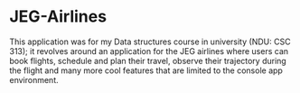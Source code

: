 # JEG-Airlines
This application was for my Data structures course in university (NDU: CSC 313); it revolves around an application for the JEG airlines where users can book flights, schedule and plan their travel, observe their trajectory during the flight and many more cool features that are limited to the console app environment.
